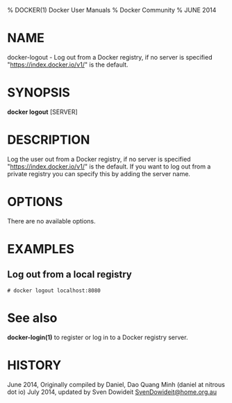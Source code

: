 % DOCKER(1) Docker User Manuals
% Docker Community
% JUNE 2014
# NAME
docker-logout - Log out from a Docker registry, if no server is specified "https://index.docker.io/v1/" is the default.

# SYNOPSIS
**docker logout**
[SERVER]

# DESCRIPTION
Log the user out from a Docker registry, if no server is
specified "https://index.docker.io/v1/" is the default. If you want to
log out from a private registry you can specify this by adding the server name.

# OPTIONS
There are no available options.

# EXAMPLES

## Log out from a local registry

    # docker logout localhost:8080

# See also
**docker-login(1)** to register or log in to a Docker registry server.

# HISTORY
June 2014, Originally compiled by Daniel, Dao Quang Minh (daniel at nitrous dot io)
July 2014, updated by Sven Dowideit <SvenDowideit@home.org.au>
